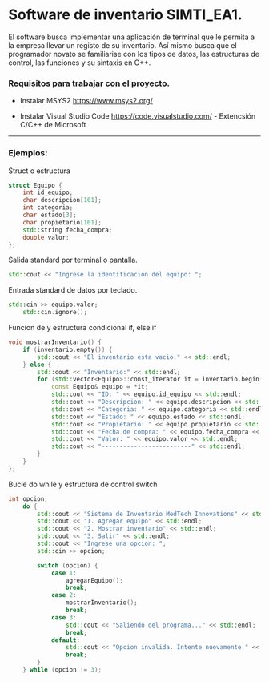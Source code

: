# Software de inventario SIMTI_EA1.

<p>
El software busca implementar una aplicación de terminal que le permita a la empresa llevar un registo de su inventario. Así mismo busca que el programador novato se familiarise con los tipos de datos, las estructuras de control, las funciones y su sintaxis en C++.
</p>

### Requisitos para trabajar con el proyecto.

- Instalar MSYS2
  https://www.msys2.org/

- Instalar Visual Studio Code
  https://code.visualstudio.com/ - Extencsión C/C++ de Microsoft

---

### Ejemplos:

Struct o estructura

```C++
struct Equipo {
    int id_equipo;
    char descripcion[101];
    int categoria;
    char estado[3];
    char propietario[101];
    std::string fecha_compra;
    double valor;
};
```

Salida standard por terminal o pantalla.

```C++
std::cout << "Ingrese la identificacion del equipo: ";
```

Entrada standard de datos por teclado.

```C++
std::cin >> equipo.valor;
    std::cin.ignore();
```

Funcion de y estructura condicional if, else if

```C++
void mostrarInventario() {
    if (inventario.empty()) {
        std::cout << "El inventario esta vacio." << std::endl;
    } else {
        std::cout << "Inventario:" << std::endl;
        for (std::vector<Equipo>::const_iterator it = inventario.begin(); it != inventario.end(); ++it) {
            const Equipo& equipo = *it;
            std::cout << "ID: " << equipo.id_equipo << std::endl;
            std::cout << "Descripcion: " << equipo.descripcion << std::endl;
            std::cout << "Categoria: " << equipo.categoria << std::endl;
            std::cout << "Estado: " << equipo.estado << std::endl;
            std::cout << "Propietario: " << equipo.propietario << std::endl;
            std::cout << "Fecha de compra: " << equipo.fecha_compra << std::endl;
            std::cout << "Valor: " << equipo.valor << std::endl;
            std::cout << "-------------------------" << std::endl;
        }
    }
};
```

Bucle do while y estructura de control switch

```C++
int opcion;
    do {
        std::cout << "Sistema de Inventario MedTech Innovations" << std::endl;
        std::cout << "1. Agregar equipo" << std::endl;
        std::cout << "2. Mostrar inventario" << std::endl;
        std::cout << "3. Salir" << std::endl;
        std::cout << "Ingrese una opcion: ";
        std::cin >> opcion;

        switch (opcion) {
            case 1:
                agregarEquipo();
                break;
            case 2:
                mostrarInventario();
                break;
            case 3:
                std::cout << "Saliendo del programa..." << std::endl;
                break;
            default:
                std::cout << "Opcion invalida. Intente nuevamente." << std::endl;
                break;
        }
    } while (opcion != 3);
```
